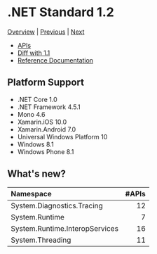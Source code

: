 # .NET Standard 1.2

[Overview](../versions.md) | [Previous](netstandard1.1.md) | [Next](netstandard1.3.md)

* [APIs](netstandard1.2_ref.md)
* [Diff with 1.1](netstandard1.2_diff.md)
* [Reference Documentation](https://docs.microsoft.com/dotnet/api/?view=netstandard-1.2)

## Platform Support

* .NET Core 1.0
* .NET Framework 4.5.1
* Mono 4.6
* Xamarin.iOS 10.0
* Xamarin.Android 7.0
* Universal Windows Platform 10
* Windows 8.1
* Windows Phone 8.1

## What's new?

| Namespace                      | #APIs |
|:-------------------------------|------:|
| System.Diagnostics.Tracing     |    12 |
| System.Runtime                 |     7 |
| System.Runtime.InteropServices |    16 |
| System.Threading               |    11 |
